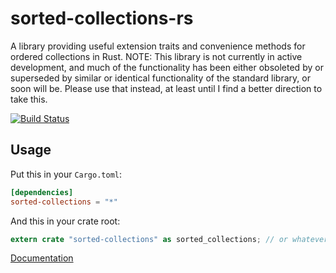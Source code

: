 sorted-collections-rs
=====================

A library providing useful extension traits and convenience methods for ordered collections in Rust.  NOTE: This library is not currently in active development, and much of the functionality has been either obsoleted by or superseded by similar or identical functionality of the standard library, or soon will be.  Please use that instead, at least until I find a better direction to take this. 

[![Build Status](https://travis-ci.org/csouth3/sorted-collections-rs.svg?branch=master)](https://travis-ci.org/csouth3/sorted-collections-rs)

## Usage

Put this in your `Cargo.toml`:

```toml
[dependencies]
sorted-collections = "*"
```

And this in your crate root:

```rust
extern crate "sorted-collections" as sorted_collections; // or whatever you want to import it as
```

[Documentation](http://csouth3.github.io/sorted-collections-rs/sorted-collections)

